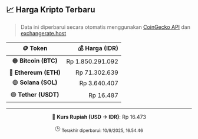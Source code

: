 

<!-- HARGA_KRIPTO -->
## 📈 Harga Kripto Terbaru

> Data ini diperbarui secara otomatis menggunakan [CoinGecko API](https://www.coingecko.com/) dan [exchangerate.host](https://exchangerate.host/)

<div align="center">

| 🪙 Token | 💰 Harga (IDR) |
|:------:|---------------:|
| 🟠 **Bitcoin (BTC)**   | Rp 1.850.291.092 |
| 🔵 **Ethereum (ETH)**  | Rp 71.302.639 |
| 🟣 **Solana (SOL)**    | Rp 3.640.407 |
| 🟢 **Tether (USDT)**   | Rp 16.487 |

---

💱 **Kurs Rupiah (USD → IDR)**: Rp 16.473

🕒 <sub>Terakhir diperbarui: 10/9/2025, 16.54.46</sub>

</div>
<!-- /HARGA_KRIPTO -->